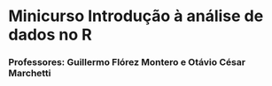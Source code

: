 # Minicurso Introdução à análise de dados no R

### Professores: Guillermo Flórez Montero e Otávio César Marchetti

